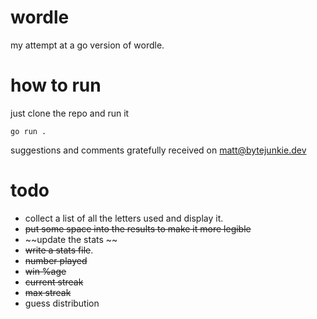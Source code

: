 # wordle

my attempt at a go version of wordle.

# how to run

just clone the repo and run it

```
go run .
```

suggestions and comments gratefully received on matt@bytejunkie.dev 



# todo

- collect a list of all the letters used and display it.
- ~~put some space into the results to make it more legible~~
- ~~update the stats ~~
- ~~write a stats file~~. 
- ~~number played~~ 
- ~~win %age~~ 
- ~~current streak~~ 
- ~~max streak~~
- guess distribution
